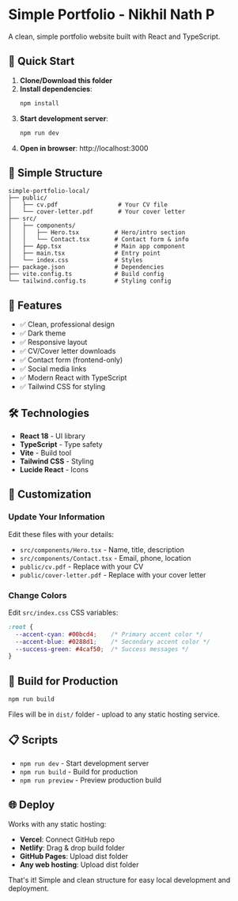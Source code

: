 # Simple Portfolio - Nikhil Nath P

A clean, simple portfolio website built with React and TypeScript.

## 🚀 Quick Start

1. **Clone/Download this folder**
2. **Install dependencies**:
   ```bash
   npm install
   ```
3. **Start development server**:
   ```bash
   npm run dev
   ```
4. **Open in browser**: http://localhost:3000

## 📁 Simple Structure

```
simple-portfolio-local/
├── public/
│   ├── cv.pdf                 # Your CV file
│   └── cover-letter.pdf       # Your cover letter
├── src/
│   ├── components/
│   │   ├── Hero.tsx          # Hero/intro section
│   │   └── Contact.tsx       # Contact form & info
│   ├── App.tsx               # Main app component
│   ├── main.tsx              # Entry point
│   └── index.css             # Styles
├── package.json              # Dependencies
├── vite.config.ts            # Build config
└── tailwind.config.ts        # Styling config
```

## 🎨 Features

- ✅ Clean, professional design
- ✅ Dark theme
- ✅ Responsive layout
- ✅ CV/Cover letter downloads
- ✅ Contact form (frontend-only)
- ✅ Social media links
- ✅ Modern React with TypeScript
- ✅ Tailwind CSS for styling

## 🛠️ Technologies

- **React 18** - UI library
- **TypeScript** - Type safety
- **Vite** - Build tool
- **Tailwind CSS** - Styling
- **Lucide React** - Icons

## 📝 Customization

### Update Your Information
Edit these files with your details:
- `src/components/Hero.tsx` - Name, title, description
- `src/components/Contact.tsx` - Email, phone, location
- `public/cv.pdf` - Replace with your CV
- `public/cover-letter.pdf` - Replace with your cover letter

### Change Colors
Edit `src/index.css` CSS variables:
```css
:root {
  --accent-cyan: #00bcd4;    /* Primary accent color */
  --accent-blue: #0288d1;    /* Secondary accent color */
  --success-green: #4caf50;  /* Success messages */
}
```

## 🚀 Build for Production

```bash
npm run build
```

Files will be in `dist/` folder - upload to any static hosting service.

## 📋 Scripts

- `npm run dev` - Start development server
- `npm run build` - Build for production
- `npm run preview` - Preview production build

## 🌐 Deploy

Works with any static hosting:
- **Vercel**: Connect GitHub repo
- **Netlify**: Drag & drop build folder
- **GitHub Pages**: Upload dist folder
- **Any web hosting**: Upload dist folder

That's it! Simple and clean structure for easy local development and deployment.